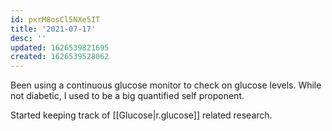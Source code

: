 ```yaml
---
id: pxrM8osCl5NXe5IT
title: '2021-07-17'
desc: ''
updated: 1626539821695
created: 1626539528062
---
```


Been using a continuous glucose monitor to check on glucose levels. While not diabetic, I used to be a big quantified self proponent. 

Started keeping track of [[Glucose|r.glucose]] related research. 

